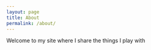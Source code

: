 ```yaml
---
layout: page
title: About
permalink: /about/
---
```


Welcome to my site where I share the things I play with

